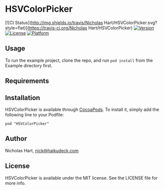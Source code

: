 # HSVColorPicker

[![CI Status](http://img.shields.io/travis/Nicholas Hart/HSVColorPicker.svg?style=flat)](https://travis-ci.org/Nicholas Hart/HSVColorPicker)
[![Version](https://img.shields.io/cocoapods/v/HSVColorPicker.svg?style=flat)](http://cocoadocs.org/docsets/HSVColorPicker)
[![License](https://img.shields.io/cocoapods/l/HSVColorPicker.svg?style=flat)](http://cocoadocs.org/docsets/HSVColorPicker)
[![Platform](https://img.shields.io/cocoapods/p/HSVColorPicker.svg?style=flat)](http://cocoadocs.org/docsets/HSVColorPicker)

## Usage

To run the example project, clone the repo, and run `pod install` from the Example directory first.

## Requirements

## Installation

HSVColorPicker is available through [CocoaPods](http://cocoapods.org). To install
it, simply add the following line to your Podfile:

    pod "HSVColorPicker"

## Author

Nicholas Hart, nick@haikudeck.com

## License

HSVColorPicker is available under the MIT license. See the LICENSE file for more info.

